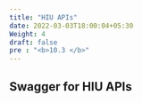 ```yaml
---
title: "HIU APIs"
date: 2022-03-03T18:00:04+05:30
Weight: 4
draft: false
pre : "<b>10.3 </b>"
---
```



## Swagger for HIU APIs

